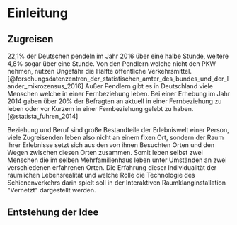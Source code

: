# Einleitung

## Zugreisen

22,1% der Deutschen pendeln im Jahr 2016 über eine halbe Stunde, weitere 4,8% sogar über eine Stunde. Von den Pendlern welche nicht den PKW nehmen, nutzen Ungefähr die Hälfte öffentliche Verkehrsmittel.[@forschungsdatenzentren_der_statistischen_amter_des_bundes_und_der_lander_mikrozensus_2016] Außer Pendlern gibt es in Deutschland viele Menschen welche in einer Fernbeziehung leben. Bei einer Erhebung im Jahr 2014 gaben über 20% der Befragten an aktuell in einer Fernbeziehung zu leben oder vor Kurzem in einer Fernbeziehung gelebt zu haben. [@statista_fuhren_2014] 

Beziehung und Beruf sind große Bestandteile der Erlebniswelt einer Person, viele Zugreisenden leben also nicht an einem fixen Ort, sondern der Raum ihrer Erlebnisse setzt sich aus den von ihnen Besuchten Orten und den Wegen zwischen diesen Orten zusammen. Somit leben selbst zwei Menschen die im selben Mehrfamilienhaus leben unter Umständen an zwei verschiedenen erfahrenen Orten. Die Erfahrung dieser Individualität der räumlichen Lebensrealität und welche Rolle die Technologie des Schienenverkehrs darin spielt soll in der Interaktiven Raumklanginstallation "Vernetzt" dargestellt werden.



## Entstehung der Idee

